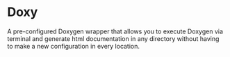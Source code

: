 # Doxy
A pre-configured Doxygen wrapper that allows you to execute Doxygen via terminal and generate html documentation in any directory without having to make a new configuration in every location.
